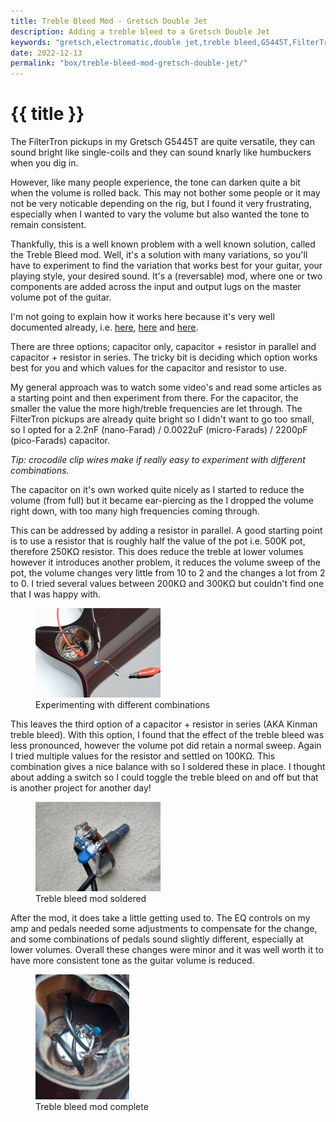 ```yaml
---
title: Treble Bleed Mod - Gretsch Double Jet
description: Adding a treble bleed to a Gretsch Double Jet
keywords: "gretsch,electromatic,double jet,treble bleed,G5445T,FilterTron"
date: 2022-12-13
permalink: "box/treble-bleed-mod-gretsch-double-jet/"
---
```


# {{ title }}

<p>
    The FilterTron pickups in my Gretsch G5445T are quite versatile, they can sound bright like single-coils and they can sound knarly like humbuckers when you dig in.
</p>
<p>
    However, like many people experience, the tone can darken quite a bit when the volume is rolled back. This may not bother some people or it may not be very noticable depending on the rig, but I found it very frustrating, especially when I wanted to vary the volume but also wanted the tone to remain consistent.
</p>
<p>
    Thankfully, this is a well known problem with a well known solution, called the Treble Bleed mod. Well, it's a solution with many variations, so you'll have to experiment to find the variation that works best for your guitar, your playing style, your desired sound. It's a (reversable) mod, where one or two components are added across the input and output lugs on the master volume pot of the guitar. 
</p>
<p>
    I'm not going to explain how it works here because it's very well documented already, i.e. <a href="https://www.youtube.com/watch?v=Z8-tTDzVQls">here</a>, <a href="https://www.youtube.com/watch?v=uxrFn1bekNQ">here</a> and <a href="https://www.seymourduncan.com/blog/latest-updates/3-popular-treble-bleed-mods-what-you-need-to-know">here</a>.				
</p>
<p>            
    There are three options; capacitor only, capacitor + resistor in parallel and capacitor + resistor in series. The tricky bit is deciding which option works best for you and which values for the capacitor and resistor to use.
</p>
<p>
    My general approach was to watch some video's and read some articles as a starting point and then experiment from there. For the capacitor, the smaller the value the more high/treble frequencies are let through. The FilterTron pickups are already quite bright so I didn't want to go too small, so I opted for a 2.2nF (nano-Farad) / 0.0022uF (micro-Farads) / 2200pF (pico-Farads) capacitor. 
</p>
<p>
    <em>Tip: crocodile clip wires make if really easy to experiment with different combinations.</em>
</p>
<p>
    The capacitor on it's own worked quite nicely as I started to reduce the volume (from full) but it became ear-piercing as the I dropped the volume right down, with too many high frequencies coming through. 
</p>
<p>
    This can be addressed by adding a resistor in parallel. A good starting point is to use a resistor that is roughly half the value of the pot i.e. 500K pot, therefore 250K&#8486; resistor. This does reduce the treble at lower volumes however it introduces another problem, it reduces the volume sweep of the pot, the volume changes very little from 10 to 2 and the changes a lot from 2 to 0. I tried several values between 200K&#8486; and 300K&#8486; but couldn't find one that I was happy with.
</p>
<figure class="photoFigure">
    <img alt="Experimenting with different combinations" src="/content-electronics/images/treble-bleed-mod/treble-bleed-mod-experimenting-200.webp" data-full-img="/content-electronics/images/treble-bleed-mod/treble-bleed-mod-experimenting.webp" />
    <figcaption>
        Experimenting with different combinations
    </figcaption>
</figure>
<p>
    This leaves the third option of a capacitor + resistor in series (AKA Kinman treble bleed). With this option, I found that the effect of the treble bleed was less pronounced, however the volume pot did retain a normal sweep. Again I tried multiple values for the resistor and settled on 100K&#8486;. This combination gives a nice balance with so I soldered these in place. I thought about adding a switch so I could toggle the treble bleed on and off but that is another project for another day!
</p>
<figure class="photoFigure">
    <img alt="Treble bleed mod soldered" src="/content-electronics/images/treble-bleed-mod/treble-bleed-mod-soldered-200.webp" data-full-img="/content-electronics/images/treble-bleed-mod/treble-bleed-mod-soldered.webp" />
    <figcaption>
        Treble bleed mod soldered
    </figcaption>
</figure>
<p>
    After the mod, it does take a little getting used to. The EQ controls on my amp and pedals needed some adjustments to compensate for the change, and some combinations of pedals sound slightly different, especially at lower volumes. Overall these changes were minor and it was well worth it to have more consistent tone as the guitar volume is reduced.
</p>
<figure class="photoFigure">
    <img alt="Treble bleed mod complete" src="/content-electronics/images/treble-bleed-mod/treble-bleed-mod-complete-200.webp" data-full-img="/content-electronics/images/treble-bleed-mod/treble-bleed-mod-complete.webp" />
    <figcaption>
        Treble bleed mod complete
    </figcaption>
</figure>
<br />

<div id="comments" class="comments"></div>